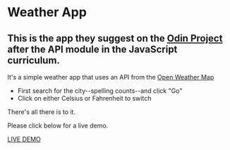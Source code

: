 # Weather App

## This is the app they suggest on the [Odin Project](https://www.theodinproject.com) after the API module in the JavaScript curriculum.

It's a simple weather app that uses an API from the [Open Weather Map](https://www.openweathermap.org)

- First search for the city--spelling counts--and click "Go"
- Click on either Celsius or Fahrenheit to switch

There's all there is to it.

Please click below for a live demo.

[LIVE DEMO](https://rawcdn.githack.com/guirecordon/weatherApp/0f416ac78aaaae4a4df8e9da1e924aac79740f74/index.html)
